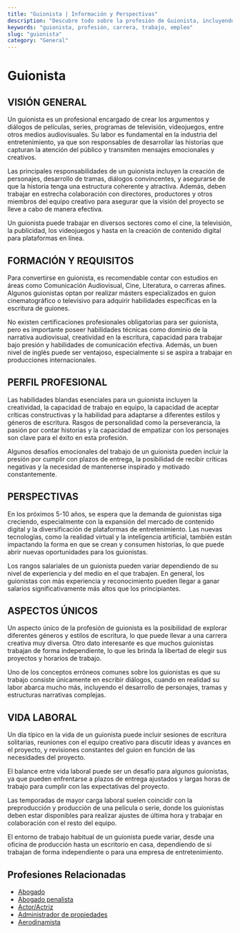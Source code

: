 ```yaml
---
title: "Guionista | Información y Perspectivas"
description: "Descubre todo sobre la profesión de Guionista, incluyendo responsabilidades, requisitos y oportunidades."
keywords: "guionista, profesión, carrera, trabajo, empleo"
slug: "guionista"
category: "General"
---
```


# Guionista

## VISIÓN GENERAL

Un guionista es un profesional encargado de crear los argumentos y diálogos de películas, series, programas de televisión, videojuegos, entre otros medios audiovisuales. Su labor es fundamental en la industria del entretenimiento, ya que son responsables de desarrollar las historias que capturan la atención del público y transmiten mensajes emocionales y creativos.

Las principales responsabilidades de un guionista incluyen la creación de personajes, desarrollo de tramas, diálogos convincentes, y asegurarse de que la historia tenga una estructura coherente y atractiva. Además, deben trabajar en estrecha colaboración con directores, productores y otros miembros del equipo creativo para asegurar que la visión del proyecto se lleve a cabo de manera efectiva.

Un guionista puede trabajar en diversos sectores como el cine, la televisión, la publicidad, los videojuegos y hasta en la creación de contenido digital para plataformas en línea.

## FORMACIÓN Y REQUISITOS

Para convertirse en guionista, es recomendable contar con estudios en áreas como Comunicación Audiovisual, Cine, Literatura, o carreras afines. Algunos guionistas optan por realizar másters especializados en guion cinematográfico o televisivo para adquirir habilidades específicas en la escritura de guiones.

No existen certificaciones profesionales obligatorias para ser guionista, pero es importante poseer habilidades técnicas como dominio de la narrativa audiovisual, creatividad en la escritura, capacidad para trabajar bajo presión y habilidades de comunicación efectiva. Además, un buen nivel de inglés puede ser ventajoso, especialmente si se aspira a trabajar en producciones internacionales.

## PERFIL PROFESIONAL

Las habilidades blandas esenciales para un guionista incluyen la creatividad, la capacidad de trabajo en equipo, la capacidad de aceptar críticas constructivas y la habilidad para adaptarse a diferentes estilos y géneros de escritura. Rasgos de personalidad como la perseverancia, la pasión por contar historias y la capacidad de empatizar con los personajes son clave para el éxito en esta profesión.

Algunos desafíos emocionales del trabajo de un guionista pueden incluir la presión por cumplir con plazos de entrega, la posibilidad de recibir críticas negativas y la necesidad de mantenerse inspirado y motivado constantemente.

## PERSPECTIVAS

En los próximos 5-10 años, se espera que la demanda de guionistas siga creciendo, especialmente con la expansión del mercado de contenido digital y la diversificación de plataformas de entretenimiento. Las nuevas tecnologías, como la realidad virtual y la inteligencia artificial, también están impactando la forma en que se crean y consumen historias, lo que puede abrir nuevas oportunidades para los guionistas.

Los rangos salariales de un guionista pueden variar dependiendo de su nivel de experiencia y del medio en el que trabajen. En general, los guionistas con más experiencia y reconocimiento pueden llegar a ganar salarios significativamente más altos que los principiantes.

## ASPECTOS ÚNICOS

Un aspecto único de la profesión de guionista es la posibilidad de explorar diferentes géneros y estilos de escritura, lo que puede llevar a una carrera creativa muy diversa. Otro dato interesante es que muchos guionistas trabajan de forma independiente, lo que les brinda la libertad de elegir sus proyectos y horarios de trabajo.

Uno de los conceptos erróneos comunes sobre los guionistas es que su trabajo consiste únicamente en escribir diálogos, cuando en realidad su labor abarca mucho más, incluyendo el desarrollo de personajes, tramas y estructuras narrativas complejas.

## VIDA LABORAL

Un día típico en la vida de un guionista puede incluir sesiones de escritura solitarias, reuniones con el equipo creativo para discutir ideas y avances en el proyecto, y revisiones constantes del guion en función de las necesidades del proyecto.

El balance entre vida laboral puede ser un desafío para algunos guionistas, ya que pueden enfrentarse a plazos de entrega ajustados y largas horas de trabajo para cumplir con las expectativas del proyecto.

Las temporadas de mayor carga laboral suelen coincidir con la preproducción y producción de una película o serie, donde los guionistas deben estar disponibles para realizar ajustes de última hora y trabajar en colaboración con el resto del equipo.

El entorno de trabajo habitual de un guionista puede variar, desde una oficina de producción hasta un escritorio en casa, dependiendo de si trabajan de forma independiente o para una empresa de entretenimiento.
## Profesiones Relacionadas

- [Abogado](/profesiones/abogado/)
- [Abogado penalista](/profesiones/abogado-penalista/)
- [Actor/Actriz](/profesiones/actor-actriz/)
- [Administrador de propiedades](/profesiones/administrador-de-propiedades/)
- [Aerodinamista](/profesiones/aerodinamista/)

